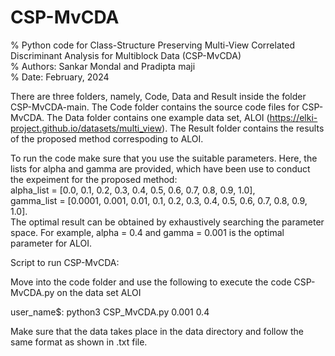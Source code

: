 # CSP-MvCDA
% Python code for Class-Structure Preserving Multi-View Correlated Discriminant Analysis for Multiblock Data (CSP-MvCDA)          
% Authors: Sankar Mondal and Pradipta maji                                                                                                 
% Date: February, 2024                                                                                                                               


There are three folders, namely, Code, Data and Result inside the folder CSP-MvCDA-main. 
The Code folder contains the source code files for CSP-MvCDA. 
The Data folder contains one example data set, ALOI (https://elki-project.github.io/datasets/multi_view). 
The Result folder contains the results of the proposed method correspoding to ALOI. 

To run the code make sure that you use the suitable parameters. Here, the lists for alpha and gamma are provided, which have been use to conduct the expeiment for the proposed method:       
alpha_list = [0.0, 0.1, 0.2, 0.3, 0.4, 0.5, 0.6, 0.7, 0.8, 0.9, 1.0],               
gamma_list = [0.0001, 0.001, 0.01, 0.1, 0.2, 0.3, 0.4, 0.5, 0.6, 0.7, 0.8, 0.9, 1.0].               
The optimal result can be obtained by exhaustively searching the parameter space. For example, alpha = 0.4 and gamma = 0.001 is the optimal parameter for ALOI. 

Script to run CSP-MvCDA:

Move into the code folder and use the following to execute the code CSP-MvCDA.py on the data set ALOI

user_name$: python3  CSP_MvCDA.py  0.001  0.4

Make sure that the data takes place in the data directory and follow the same format as shown in .txt file.

